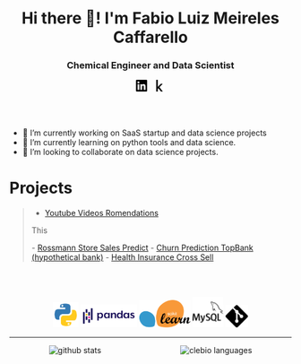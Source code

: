 <h1 align="center">Hi there 👋! I'm Fabio Luiz Meireles Caffarello</h1>

<h3 align="center">Chemical Engineer and Data Scientist</h3>

<div align="center">
    <a href="https://www.linkedin.com/in/fabio-caffarello/" target="_blank"><img src="icons/linkedin.svg" alt="Linkedin" width="4%" lenght="4%"></a>&nbsp;&nbsp;
    <a href="https://www.kaggle.com/fabiomeireles" target="_blank"><img src="icons/kaggle.svg" alt="Kaggle" width="4%" lenght="4%"></a>
</div>

<br></br>

- 🔭 I’m currently working on SaaS startup and data science projects
- 🌱 I’m currently learning on python tools and data science. 
- 👯 I’m looking to collaborate on data science projects.

<h1>Projects</h1>

> - <a href="https://github.com/FabioCaffarello/Youtube-Video-Recommendations">Youtube Videos Romendations</a>
> <p>This</p>
> - <a href="https://github.com/FabioCaffarello/Rossmann-Store-Sales">Rossmann Store Sales Predict</a>
> - <a href="https://github.com/FabioCaffarello/Churn-Prediction-TopBank">Churn Prediction TopBank (hypothetical bank)</a>
> - <a href="https://github.com/FabioCaffarello/insurance-cross-sell">Health Insurance Cross Sell</a>

<br></br>

<div align="center" style=".">
	<img src="icons/python.svg" alt="Python" width="9%" lenght="10%">
	<img src="icons/pandas.svg" alt="Pandas" width="20%" lenght="10%">
	<img src="icons/scikit-learn.svg" alt="sklearn" width="18%" lenght="10%">
	<img src="icons/mysql.svg" alt="mysql" width="11%" lenght="10%">
	<img src="icons/git.svg" alt="git" width="8%" lenght="10%">
</div>

---
<div style="display: flex;justify-content: space-around;" align="center">
	<img src="https://github-readme-stats.vercel.app/api?username=FabioCaffarello&hide=contribs,prs&show_icons=true&hide_border=true&title_color=000" alt="github stats">
	<img src="https://github-readme-stats.vercel.app/api/top-langs/?username=FabioCaffarello&layout=compact&hide_border=true&title_color=000" alt="clebio languages">
</div>
<!--
**FabioCaffarello/FabioCaffarello** is a ✨ _special_ ✨ repository because its `README.md` (this file) appears on your GitHub profile.

Here are some ideas to get you started:

- 🔭 I’m currently working on ...
- 🌱 I’m currently learning ...
- 👯 I’m looking to collaborate on ...
- 🤔 I’m looking for help with ...
- 💬 Ask me about ...
- 📫 How to reach me: ...
- 😄 Pronouns: ...
- ⚡ Fun fact: ...
-->
